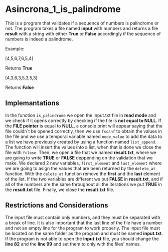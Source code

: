 # Asincrona_1_is_palindrome
This is a program that validates if a sequence of numbers is palindrome or not. The program takes a file named **input** with numbers and returns a file **result** with a string with either **True** or **False** accordingly if the sequence of numbers is indeed a palindrome.

Example:

[4,5,6,7,6,5,4] 

Returns **True**

[4,3,6,3,5,3,5,3] 

Returns **False**

## Implemantations
In the function `is_palindrome`  we open the input.txt file in **read mode** and we check if it opens correctly by checking if the file is **not equal to NULL**. If the **FILE pointer** is equal to **NULL**, a console print will appear saying that the file couldn´t be opened correctly, then we use `fscanf` to obtain the values in the file and we use a temporal variable named `node_value` to add the data to a list we have previously created by using a function named `list_append`. The function will insert the values into a list, when that is done we close the file with `fclose`. Then, we open a file that we named **result.txt**, where we are going to write **TRUE** or **FALSE** deppending on the validation that we make. We declared 2 new variables, `first_element` and `last_element` where we are going to asign the values that are been returned by the `delete_at` function. With the `delete_at` function remove the **first** and the **last** element of the list. If the two variables are different we put **FALSE** in **result.txt**, and if all of the numbers are the same throughout all the iterations we put **TRUE** in the **result.txt** file. Finally, we close the **result.txt** file.

## Restrictions and Considerations
The input file must contain only numbers, and they must be separated with a break of line. It is also important that the last line of the file have a number and not an empty line for the program to work properly. The input file must be located on the same folder as the program and must be named **input.txt**. If the program is not able to open the **input.txt** file, you should change the **line 82** and the **line 99** and set them to only with the files' names.


